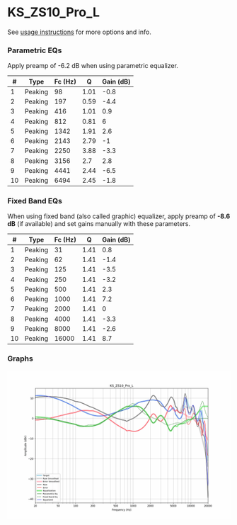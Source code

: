 # KS_ZS10_Pro_L
See [usage instructions](https://github.com/jaakkopasanen/AutoEq#usage) for more options and info.

### Parametric EQs
Apply preamp of -6.2 dB when using parametric equalizer.

|   # | Type    |   Fc (Hz) |    Q |   Gain (dB) |
|-----|---------|-----------|------|-------------|
|   1 | Peaking |        98 | 1.01 |        -0.8 |
|   2 | Peaking |       197 | 0.59 |        -4.4 |
|   3 | Peaking |       416 | 1.01 |         0.9 |
|   4 | Peaking |       812 | 0.81 |         6   |
|   5 | Peaking |      1342 | 1.91 |         2.6 |
|   6 | Peaking |      2143 | 2.79 |        -1   |
|   7 | Peaking |      2250 | 3.88 |        -3.3 |
|   8 | Peaking |      3156 | 2.7  |         2.8 |
|   9 | Peaking |      4441 | 2.44 |        -6.5 |
|  10 | Peaking |      6494 | 2.45 |        -1.8 |

### Fixed Band EQs
When using fixed band (also called graphic) equalizer, apply preamp of **-8.6 dB** (if available) and set gains manually with these parameters.

|   # | Type    |   Fc (Hz) |    Q |   Gain (dB) |
|-----|---------|-----------|------|-------------|
|   1 | Peaking |        31 | 1.41 |         0.8 |
|   2 | Peaking |        62 | 1.41 |        -1.4 |
|   3 | Peaking |       125 | 1.41 |        -3.5 |
|   4 | Peaking |       250 | 1.41 |        -3.2 |
|   5 | Peaking |       500 | 1.41 |         2.3 |
|   6 | Peaking |      1000 | 1.41 |         7.2 |
|   7 | Peaking |      2000 | 1.41 |         0   |
|   8 | Peaking |      4000 | 1.41 |        -3.3 |
|   9 | Peaking |      8000 | 1.41 |        -2.6 |
|  10 | Peaking |     16000 | 1.41 |         8.7 |

### Graphs
![](./KS_ZS10_Pro_L.png)
